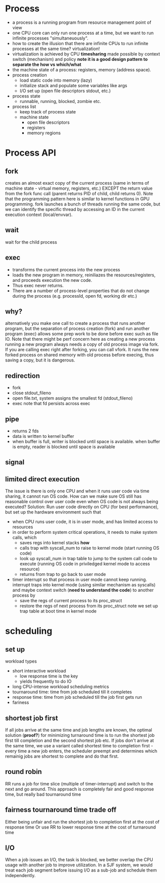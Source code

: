 # Process
- a process is a running program from resource management point of view
- one CPU core can only run one process at a time, but we want to run infinite processes "simultaneuously". 
- how to create the illusion that there are infinite CPUs to run infinite processes at the same time? virtualization!
- virtualization is achieved by CPU **timesharing** made possible by context switch (mechanism) and policy
**note it is a good design pattern to separate the how vs which/what**
- the machine state of a process: registers, memory (address space).
- process creation
    - load static code into memory (lazy)
    - initialize stack and populate some variables like args
    - I/O set up (open file descriptors stdout, etc.)
- process state
    - runnable, running, blocked, zombie etc.
- process list
    - keep track of process state 
    - machine state
        - open file descriptors
        - registers
        - memory regions
# Process API
## fork
creates an almost exact copy of the current process (same in terms of machine state - virtual memory, registers, etc.) EXCEPT the return value from the fork func call (parent returns PID of child, child returns 0).
Note that the programming pattern here is similar to kernel functions in GPU programming. fork launches a bunch of threads running the same code, but we can identify the specific thread by accessing an ID in the current execution context (local/envvar).
## wait
wait for the child process
## exec
- transforms the current process into the new process
- loads the new program in memory, reiniliazes the resources/registers, and proceeds execution the new code.
- Thus exec never returns.
- There are a number of process-level properties that do not change during the process (e.g. processId, open fd, working dir etc.)
## why?
alternatively you make one call to create a process that runs another program, but the separation of process creation (fork) and run another program (exec) allows some prep work to be done before exec such as file IO.
Note that there might be perf concern here as creating a new process running a new program always needs a copy of old process image via fork. If you are calling exec right after forking, you can call vfork. It runs the new forked process on shared memory with old process before execing, thus saving a copy, but it is dangerous.
## redirection
- fork
- close stdout_fileno
- open file.txt, system assigns the smallest fd (stdout_fileno)
- exec
note that fd persists across exec
## pipe
- returns 2 fds
- data is written to kernel buffer
- when buffer is full, writer is blocked until space is available. when buffer is empty, reader is blocked until space is available
## signal

## limited direct execution
The issue is there is only one CPU and when it runs user code via time sharing, it cannot run OS code. How can we make sure OS still has reasonable control over user code even when OS code is not always being executed?
Solution: Run user code directly on CPU (for best performance), but set up the hardware environment such that 
- when CPU runs user code, it is in user mode, and has limited access to resources
- in order to perform system critical operations, it needs to make system calls, which
    - saves regs into kernel stacks **how**
    - calls trap with syscall_num to raise to kernel mode (start running OS code)
    - look up syscall_num in trap table to jump to the system call code to execute (running OS code in priviledged kernel mode to access resource)
    - returns from trap to go back to user mode
- timer interrupt so that process in user mode cannot keep running. interrupt traps into kernel mode (using similar mechanism as syscalls) and maybe context switch (**need to understand the code**) to another process by
    - save the regs of current process to its proc_struct
    - restore the regs of next process from its proc_struct
note we set up trap table at boot time in kernel mode
# scheduling
## set up
workload types
- short interactive workload
    - low response time is the key
    - yields frequently to do IO
- long CPU-intense workload
scheduling metrics
- tournaround time: time from job scheduled till it completes
- response time: time from job scheduled till the job first gets run
- fariness
## shortest job first
If all jobs arrive at the same time and job lengths are known, the optimal solution (**proof?**) for minimizing turnaround time is to run the shortest job first till completion and the second shortest job etc.
If jobs don't arrive at the same time, we use a variant called shortest time to completion first - every time a new job enters, the scheduler preempt and determines which remainig jobs are shortest to complete and do that first.
## round robin
RR runs a job for time slice (multiple of timer-interrupt) and switch to the next and go around.
This approach is completely fair and good response time, but really bad tournaround time
## fairness tournaround time trade off
Either being unfair and run the shortest job to completion first at the cost of response time
Or use RR to lower response time at the cost of turnaround time
## I/O
When a job issues an I/O, the task is blocked, we better overlap the CPU usage with another job to improve utilization. In a SJF system, we would treat each job segment before issuing I/O as a sub-job and schedule them independently.





